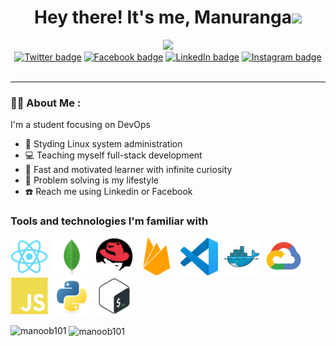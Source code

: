 <div id="header" align="center">
    <h1>Hey there! It's me, Manuranga<img src="https://media.giphy.com/media/hvRJCLFzcasrR4ia7z/giphy.gif" width="30px"/></h1>
    <img src="https://media.giphy.com/media/M9gbBd9nbDrOTu1Mqx/giphy.gif" width="100"/>
</div>

<div id="badges" align="center">
  <a href="https://twitter.com/manoob101"><img alt="Twitter badge" src="https://img.shields.io/badge/Twitter-1DA1F2?style=for-the-badge&logo=twitter&logoColor=white"/></a>
  <a href="https://www.facebook.com/profile.php?id=100091302773227"><img alt="Facebook badge" src="https://img.shields.io/badge/Facebook-1877F2?style=for-the-badge&logo=facebook&logoColor=white"/></a>
   <a href="https://www.linkedin.com/in/sanuja-methmal"><img alt="LinkedIn badge" src="https://img.shields.io/badge/LinkedIn-0077B5?style=for-the-badge&logo=linkedin&logoColor=white"/></a>
  <a href="https://www.instagram.com/sanujamethmal"><img alt="Instagram badge" src="https://img.shields.io/badge/Instagram-E4405F?style=for-the-badge&logo=instagram&logoColor=white"/></a>
</div></br>


---

### :man_technologist: About Me :
I'm a student focusing on DevOps
- 🐧 Styding Linux system administration
- 💻 Teaching myself full-stack development
- 🚀 Fast and motivated learner with infinite curiosity 
- 🧠 Problem solving is my lifestyle
- ☎️ Reach me using Linkedin or Facebook

### Tools and technologies I'm familiar with
<img src="https://github.com/devicons/devicon/blob/master/icons/react/react-original.svg" height="60" width="60"/>&nbsp;
<img src="https://github.com/devicons/devicon/blob/master/icons/mongodb/mongodb-original.svg" height="60" width="60"/>&nbsp;
<img src="https://github.com/devicons/devicon/blob/master/icons/redhat/redhat-original.svg" height="60" width="60"/>&nbsp;
<img src="https://github.com/devicons/devicon/blob/master/icons/firebase/firebase-plain.svg" height="60" width="60"/>&nbsp;
<img src="https://github.com/devicons/devicon/blob/master/icons/vscode/vscode-original.svg" height="60" width="60"/>&nbsp;
<img src="https://github.com/devicons/devicon/blob/master/icons/docker/docker-original.svg" height="60" width="60"/>&nbsp;
<img src="https://github.com/devicons/devicon/blob/master/icons/googlecloud/googlecloud-original.svg" height="60" width="60"/>&nbsp;
<img src="https://github.com/devicons/devicon/blob/master/icons/javascript/javascript-plain.svg" height="60" width="60"/>&nbsp;
<img src="https://github.com/devicons/devicon/blob/master/icons/python/python-original.svg" height="60" width="60"/>&nbsp;
<img src="https://github.com/devicons/devicon/blob/master/icons/bash/bash-original.svg" height="60" width="60"/>&nbsp;


<p><img align="left" src="https://github-readme-stats.vercel.app/api/top-langs?username=manoob101&show_icons=true&locale=en&layout=compact" alt="manoob101" /></p>

<p>&nbsp;<img align="center" src="https://github-readme-stats.vercel.app/api?username=manoob101&show_icons=true&locale=en" alt="manoob101" /></p>
